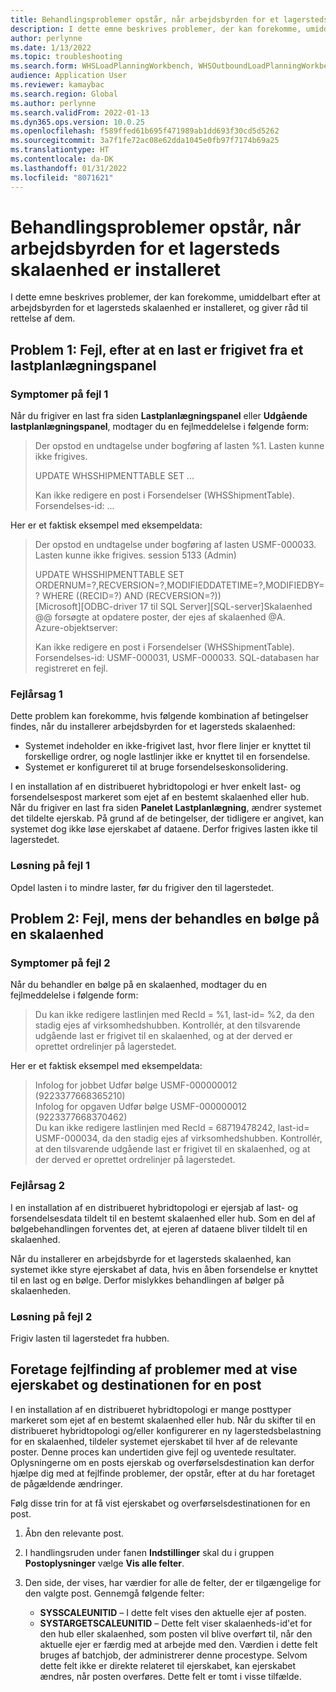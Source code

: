 ```yaml
---
title: Behandlingsproblemer opstår, når arbejdsbyrden for et lagersteds skalaenhed er installeret
description: I dette emne beskrives problemer, der kan forekomme, umiddelbart efter at arbejdsbyrden for et lagersteds skalaenhed er installeret, og giver råd til rettelse af dem.
author: perlynne
ms.date: 1/13/2022
ms.topic: troubleshooting
ms.search.form: WHSLoadPlanningWorkbench, WHSOutboundLoadPlanningWorkbench
audience: Application User
ms.reviewer: kamaybac
ms.search.region: Global
ms.author: perlynne
ms.search.validFrom: 2022-01-13
ms.dyn365.ops.version: 10.0.25
ms.openlocfilehash: f589ffed61b695f471989ab1dd693f30cd5d5262
ms.sourcegitcommit: 3a7f1fe72ac08e62dda1045e0fb97f7174b69a25
ms.translationtype: HT
ms.contentlocale: da-DK
ms.lasthandoff: 01/31/2022
ms.locfileid: "8071621"
---
```

# <a name="processing-issues-occur-after-a-scale-unit-warehouse-workload-is-installed"></a>Behandlingsproblemer opstår, når arbejdsbyrden for et lagersteds skalaenhed er installeret

I dette emne beskrives problemer, der kan forekomme, umiddelbart efter at arbejdsbyrden for et lagersteds skalaenhed er installeret, og giver råd til rettelse af dem.

## <a name="issue-1-error-after-a-load-is-released-from-a-load-planning-workbench"></a>Problem 1: Fejl, efter at en last er frigivet fra et lastplanlægningspanel

### <a name="symptoms-of-issue-1"></a>Symptomer på fejl 1

Når du frigiver en last fra siden **Lastplanlægningspanel** eller **Udgående lastplanlægningspanel**, modtager du en fejlmeddelelse i følgende form:

> Der opstod en undtagelse under bogføring af lasten %1. Lasten kunne ikke frigives.
> 
> UPDATE WHSSHIPMENTTABLE SET ...
> 
> Kan ikke redigere en post i Forsendelser (WHSShipmentTable). Forsendelses-id: ...

Her er et faktisk eksempel med eksempeldata:

> Der opstod en undtagelse under bogføring af lasten USMF-000033. Lasten kunne ikke frigives.
session 5133 (Admin)
>
> UPDATE WHSSHIPMENTTABLE SET ORDERNUM=?,RECVERSION=?,MODIFIEDDATETIME=?,MODIFIEDBY=? WHERE ((RECID=?) AND (RECVERSION=?))  
> [Microsoft][ODBC-driver 17 til SQL Server][SQL-server]Skalaenhed @@ forsøgte at opdatere poster, der ejes af skalaenhed @A.  
> Azure-objektserver:
>
> Kan ikke redigere en post i Forsendelser (WHSShipmentTable). Forsendelses-id: USMF-000031, USMF-000033. SQL-databasen har registreret en fejl.

### <a name="cause-of-issue-1"></a>Fejlårsag 1

Dette problem kan forekomme, hvis følgende kombination af betingelser findes, når du installerer arbejdsbyrden for et lagersteds skalaenhed:

- Systemet indeholder en ikke-frigivet last, hvor flere linjer er knyttet til forskellige ordrer, og nogle lastlinjer ikke er knyttet til en forsendelse.
- Systemet er konfigureret til at bruge forsendelseskonsolidering.

I en installation af en distribueret hybridtopologi er hver enkelt last- og forsendelsespost markeret som ejet af en bestemt skalaenhed eller hub. Når du frigiver en last fra siden **Panelet Lastplanlægning**, ændrer systemet det tildelte ejerskab. På grund af de betingelser, der tidligere er angivet, kan systemet dog ikke løse ejerskabet af dataene. Derfor frigives lasten ikke til lagerstedet.

### <a name="resolution-of-issue-1"></a>Løsning på fejl 1

Opdel lasten i to mindre laster, før du frigiver den til lagerstedet.

## <a name="issue-2-error-while-a-wave-is-processed-on-a-scale-unit"></a>Problem 2: Fejl, mens der behandles en bølge på en skalaenhed

### <a name="symptoms-of-issue-2"></a>Symptomer på fejl 2

Når du behandler en bølge på en skalaenhed, modtager du en fejlmeddelelse i følgende form:

> Du kan ikke redigere lastlinjen med RecId = %1, last-id= %2, da den stadig ejes af virksomhedshubben. Kontrollér, at den tilsvarende udgående last er frigivet til en skalaenhed, og at der derved er oprettet ordrelinjer på lagerstedet.

Her er et faktisk eksempel med eksempeldata:

> Infolog for jobbet Udfør bølge USMF-000000012 (9223377668365210)  
> Infolog for opgaven Udfør bølge USMF-000000012 (9223377668370462)  
> Du kan ikke redigere lastlinjen med RecId = 68719478242, last-id= USMF-000034, da den stadig ejes af virksomhedshubben. Kontrollér, at den tilsvarende udgående last er frigivet til en skalaenhed, og at der derved er oprettet ordrelinjer på lagerstedet.

### <a name="cause-of-issue-2"></a>Fejlårsag 2

I en installation af en distribueret hybridtopologi er ejersjab af last- og forsendelsesdata tildelt til en bestemt skalaenhed eller hub. Som en del af bølgebehandlingen forventes det, at ejeren af dataene bliver tildelt til en skalaenhed.

Når du installerer en arbejdsbyrde for et lagersteds skalaenhed, kan systemet ikke styre ejerskabet af data, hvis en åben forsendelse er knyttet til en last og en bølge. Derfor mislykkes behandlingen af bølger på skalaenheden.

### <a name="resolution-of-issue-2"></a>Løsning på fejl 2

Frigiv lasten til lagerstedet fra hubben.

## <a name="troubleshoot-issues-by-viewing-a-records-ownership-and-destination"></a>Foretage fejlfinding af problemer med at vise ejerskabet og destinationen for en post

I en installation af en distribueret hybridtopologi er mange posttyper markeret som ejet af en bestemt skalaenhed eller hub. Når du skifter til en distribueret hybridtopologi og/eller konfigurerer en ny lagerstedsbelastning for en skalaenhed, tildeler systemet ejerskabet til hver af de relevante poster. Denne proces kan undertiden give fejl og uventede resultater. Oplysningerne om en posts ejerskab og overførselsdestination kan derfor hjælpe dig med at fejlfinde problemer, der opstår, efter at du har foretaget de pågældende ændringer.

Følg disse trin for at få vist ejerskabet og overførselsdestinationen for en post.

1. Åbn den relevante post.
1. I handlingsruden under fanen **Indstillinger** skal du i gruppen **Postoplysninger** vælge **Vis alle felter**.
1. Den side, der vises, har værdier for alle de felter, der er tilgængelige for den valgte post. Gennemgå følgende felter:

    - **SYSSCALEUNITID** – I dette felt vises den aktuelle ejer af posten.
    - **SYSTARGETSCALEUNITID** – Dette felt viser skalaenheds-id'et for den hub eller skalaenhed, som posten vil blive overført til, når den aktuelle ejer er færdig med at arbejde med den. Værdien i dette felt bruges af batchjob, der administrerer denne procestype. Selvom dette felt ikke er direkte relateret til ejerskabet, kan ejerskabet ændres, når posten overføres. Dette felt er tomt i visse tilfælde.
